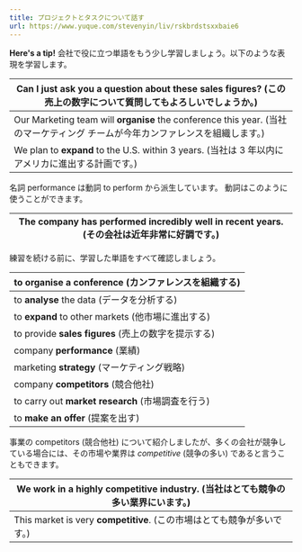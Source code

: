 ```yaml
---
title: プロジェクトとタスクについて話す
url: https://www.yuque.com/stevenyin/liv/rskbrdstsxxbaie6
---
```


**Here's a tip!**
会社で役に立つ単語をもう少し学習しましょう。以下のような表現を学習します。

| Can I just ask you a question about these **sales figures**? (この売上の数字について質問してもよろしいでしょうか。) |
| --- |
| Our Marketing team will **organise** the conference this year. (当社のマーケティング チームが今年カンファレンスを組織します。) |
| We plan to **expand** to the U.S. within 3 years. (当社は 3 年以内にアメリカに進出する計画です。) |

名詞 performance は動詞 to perform から派生しています。
動詞はこのように使うことができます。

| The company has **performed** incredibly well in recent years. (その会社は近年非常に好調です。) |
| --- |

練習を続ける前に、学習した単語をすべて確認しましょう。

| to **organise** a conference (カンファレンスを組織する) |
| --- |
| to **analyse** the data (データを分析する) |
| to **expand** to other markets (他市場に進出する) |
| to provide **sales figures** (売上の数字を提示する) |
| company **performance** (業績) |
| marketing **strategy** (マーケティング戦略) |
| company **competitors** (競合他社) |
| to carry out **market research** (市場調査を行う) |
| to **make an offer** (提案を出す) |

事業の competitors (競合他社) について紹介しましたが、多くの会社が競争している場合には、その市場や業界は *competitive* (競争の多い) であると言うこともできます。

| We work in a highly **competitive** industry. (当社はとても競争の多い業界にいます。) |
| --- |
| This market is very **competitive**. (この市場はとても競争が多いです。) |

